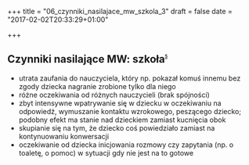 +++
title = "06_czynniki_nasilajace_mw_szkola_3"
draft = false
date = "2017-02-02T20:33:29+01:00"

+++

Czynniki nasilające MW: szkoła<sup><sub><sup><sub><sup>[5]</sup></sub></sup></sub></sup>
-------------------------------

* utrata zaufania do nauczyciela, który np. pokazał komuś innemu bez zgody dziecka nagranie zrobione tylko dla niego
* różne oczekiwania od różnych nauczycieli (brak spójności)
* zbyt intensywne wpatrywanie się w dziecku w oczekiwaniu na odpowiedź, wymuszanie kontaktu wzrokowego, peszącego dziecko; podobny efekt ma stanie nad dzieckiem zamiast kucnięcia obok
* skupianie się na tym, że dziecko coś powiedziało zamiast na kontynuowaniu konwersacji
* oczekiwanie od dziecka inicjowania rozmowy czy zapytania (np. o toaletę, o pomoc) w sytuacji gdy nie jest na to gotowe

[5]: http://www.mutyzm.org.pl/czynniki-nasilajace-mutyzm-wybiorczy-szkola/
